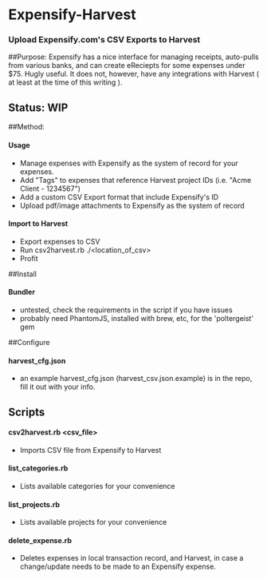 Expensify-Harvest
================
### Upload Expensify.com's CSV Exports to Harvest

##Purpose:
Expensify has a nice interface for managing receipts, auto-pulls from various banks, and can create eReciepts for some expenses under $75. Hugly useful. It does not, however, have any integrations with Harvest ( at least at the time of this writing ).

## Status: WIP

##Method:

#### Usage
- Manage expenses with Expensify as the system of record for your 
expenses.
- Add "Tags" to expenses that reference Harvest project IDs (i.e. "Acme Client - 1234567")
- Add a custom CSV Export format that include Expensify's ID
- Upload pdf/image attachments to Expensify as the system of record

#### Import to Harvest
- Export expenses to CSV
- Run csv2harvest.rb ./<location_of_csv>
- Profit

##Install
#### Bundler
- untested, check the requirements in the script if you have issues
- probably need PhantomJS, installed with brew, etc, for the 'poltergeist' gem

##Configure
#### harvest_cfg.json
- an example harvest_cfg.json (harvest_csv.json.example) is in the repo, fill it out with your info.

## Scripts

#### csv2harvest.rb <csv_file>
- Imports CSV file from Expensify to Harvest

#### list_categories.rb
- Lists available categories for your convenience

#### list_projects.rb
- Lists available projects for your convenience

#### delete_expense.rb
- Deletes expenses in local transaction record, and Harvest, in case a change/update needs to be made to an Expensify expense.
